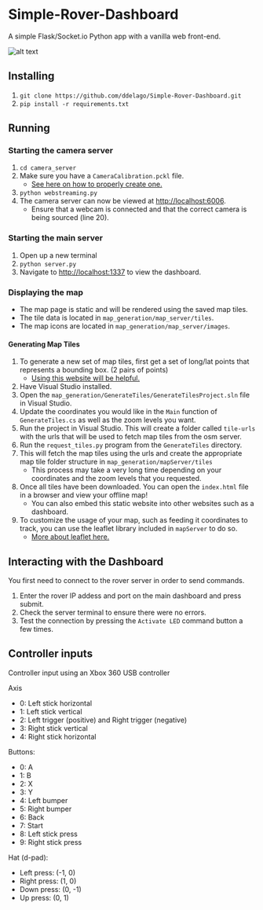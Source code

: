 # Simple-Rover-Dashboard
A simple Flask/Socket.io Python app with a vanilla web front-end.

![alt text](https://github.com/ddelago/Simple-Rover-Dashboard/blob/master/media/dashboard.PNG)

## Installing
1. `git clone https://github.com/ddelago/Simple-Rover-Dashboard.git`
2. `pip install -r requirements.txt`

## Running
### Starting the camera server
1. `cd camera_server`
2. Make sure you have a `CameraCalibration.pckl` file. 
    - [See here on how to properly create one.](https://github.com/ddelago/Aruco-Marker-Calibration-and-Pose-Estimation)
3. `python webstreaming.py`
4. The camera server can now be viewed at [http://localhost:6006](http://localhost:6006).
    - Ensure that a webcam is connected and that the correct camera is being sourced (line 20).

### Starting the main server
1. Open up a new terminal
2. `python server.py`
3. Navigate to [http://localhost:1337](http://localhost:1337) to view the dashboard.

### Displaying the map
- The map page is static and will be rendered using the saved map tiles.
- The tile data is located in `map_generation/map_server/tiles`.
- The map icons are located in `map_generation/map_server/images`.

#### Generating Map Tiles
1. To generate a new set of map tiles, first get a set of long/lat points that represents a bounding box. (2 pairs of points)
    - [Using this website will be helpful.](http://tools.geofabrik.de/calc/#type=geofabrik_standard&bbox=-97.151475,32.709637,-97.062211,32.749782&tab=1&proj=EPSG:4326&places=2)
2. Have Visual Studio installed. 
3. Open the `map_generation/GenerateTiles/GenerateTilesProject.sln` file in Visual Studio.
4. Update the coordinates you would like in the `Main` function of `GenerateTiles.cs` as well as the zoom levels you want.
5. Run the project in Visual Studio. This will create a folder called `tile-urls` with the urls that will be used to fetch map tiles from the osm server.
6. Run the `request_tiles.py` program from the `GenerateTiles` directory.
7. This will fetch the map tiles using the urls and create the appropriate map tile folder structure in `map_generation/mapServer/tiles` 
    - This process may take a very long time depending on your coordinates and the zoom levels that you requested.
8. Once all tiles have been downloaded. You can open the `index.html` file in a browser and view your offline map!
    - You can also embed this static website into other websites such as a dashboard.
9. To customize the usage of your map, such as feeding it coordinates to track, you can use the leaflet library included in `mapServer` to do so.
    - [More about leaflet here.](https://leafletjs.com/)

## Interacting with the Dashboard
You first need to connect to the rover server in order to send commands.
1. Enter the rover IP addess and port on the main dashboard and press submit.
2. Check the server terminal to ensure there were no errors.
3. Test the connection by pressing the `Activate LED` command button a few times.

## Controller inputs
Controller input using an Xbox 360 USB controller

Axis
- 0: Left stick horizontal
- 1: Left stick vertical
- 2: Left trigger (positive) and Right trigger (negative)
- 3: Right stick vertical
- 4: Right stick horizontal

Buttons:
- 0: A
- 1: B
- 2: X
- 3: Y
- 4: Left bumper
- 5: Right bumper
- 6: Back
- 7: Start
- 8: Left stick press
- 9: Right stick press

Hat (d-pad):
- Left press: (-1, 0)
- Right press: (1, 0)
- Down press: (0, -1)
- Up press: (0, 1)
